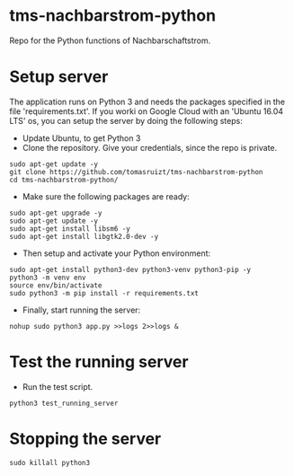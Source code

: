 # tms-nachbarstrom-python
Repo for the Python functions of Nachbarschaftstrom.
# Setup server
The application runs on Python 3 and needs the packages specified 
in the file 'requirements.txt'. If you worki on Google 
Cloud with an 'Ubuntu 16.04 LTS' os, you can setup the server by doing the 
following steps:
* Update Ubuntu, to get Python 3
* Clone the repository. Give your credentials, since the repo is private.

````commandline
sudo apt-get update -y
git clone https://github.com/tomasruizt/tms-nachbarstrom-python
cd tms-nachbarstrom-python/
````
* Make sure the following packages are ready:
````commandline
sudo apt-get upgrade -y
sudo apt-get update -y
sudo apt-get install libsm6 -y
sudo apt-get install libgtk2.0-dev -y
````

* Then setup and activate your Python environment:
```commandline
sudo apt-get install python3-dev python3-venv python3-pip -y
python3 -m venv env
source env/bin/activate
sudo python3 -m pip install -r requirements.txt
```

* Finally, start running the server:
```commandline
nohup sudo python3 app.py >>logs 2>>logs &
```

# Test the running server
* Run the test script.
````commandline
python3 test_running_server
````

# Stopping the server
```commandline
sudo killall python3
```